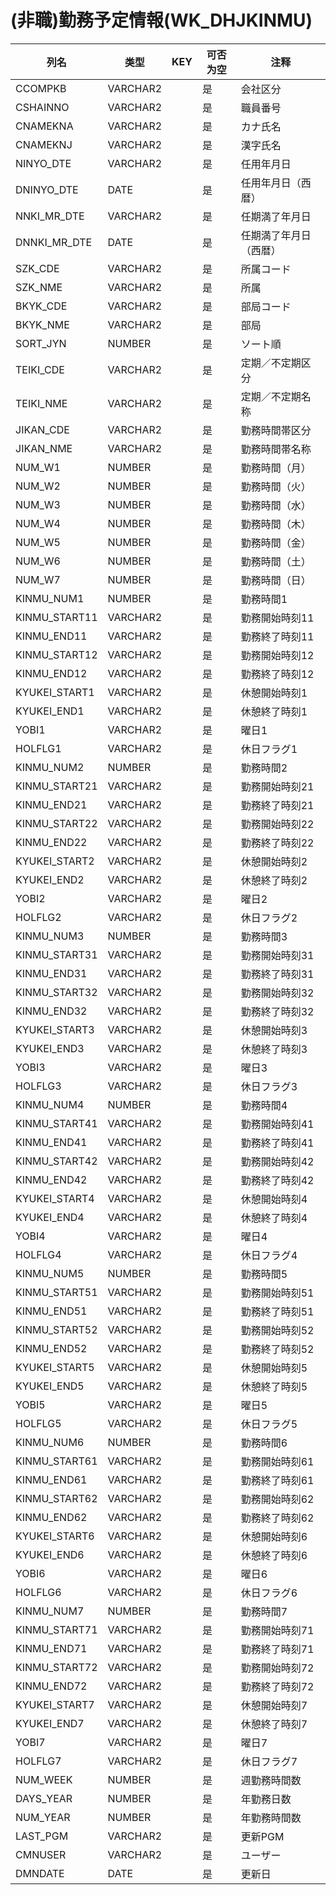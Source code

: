 # (非職)勤務予定情報(WK_DHJKINMU)
| 列名   | 类型   | KEY  | 可否为空 | 注释   |
| ---- | ---- | ---- | ---- | ---- |
|CCOMPKB|VARCHAR2||是|会社区分|
|CSHAINNO|VARCHAR2||是|職員番号|
|CNAMEKNA|VARCHAR2||是|カナ氏名|
|CNAMEKNJ|VARCHAR2||是|漢字氏名|
|NINYO_DTE|VARCHAR2||是|任用年月日|
|DNINYO_DTE|DATE||是|任用年月日（西暦）|
|NNKI_MR_DTE|VARCHAR2||是|任期満了年月日|
|DNNKI_MR_DTE|DATE||是|任期満了年月日（西暦）|
|SZK_CDE|VARCHAR2||是|所属コード|
|SZK_NME|VARCHAR2||是|所属|
|BKYK_CDE|VARCHAR2||是|部局コード|
|BKYK_NME|VARCHAR2||是|部局|
|SORT_JYN|NUMBER||是|ソート順|
|TEIKI_CDE|VARCHAR2||是|定期／不定期区分|
|TEIKI_NME|VARCHAR2||是|定期／不定期名称|
|JIKAN_CDE|VARCHAR2||是|勤務時間帯区分|
|JIKAN_NME|VARCHAR2||是|勤務時間帯名称|
|NUM_W1|NUMBER||是|勤務時間（月）|
|NUM_W2|NUMBER||是|勤務時間（火）|
|NUM_W3|NUMBER||是|勤務時間（水）|
|NUM_W4|NUMBER||是|勤務時間（木）|
|NUM_W5|NUMBER||是|勤務時間（金）|
|NUM_W6|NUMBER||是|勤務時間（土）|
|NUM_W7|NUMBER||是|勤務時間（日）|
|KINMU_NUM1|NUMBER||是|勤務時間1|
|KINMU_START11|VARCHAR2||是|勤務開始時刻11|
|KINMU_END11|VARCHAR2||是|勤務終了時刻11|
|KINMU_START12|VARCHAR2||是|勤務開始時刻12|
|KINMU_END12|VARCHAR2||是|勤務終了時刻12|
|KYUKEI_START1|VARCHAR2||是|休憩開始時刻1|
|KYUKEI_END1|VARCHAR2||是|休憩終了時刻1|
|YOBI1|VARCHAR2||是|曜日1|
|HOLFLG1|VARCHAR2||是|休日フラグ1|
|KINMU_NUM2|NUMBER||是|勤務時間2|
|KINMU_START21|VARCHAR2||是|勤務開始時刻21|
|KINMU_END21|VARCHAR2||是|勤務終了時刻21|
|KINMU_START22|VARCHAR2||是|勤務開始時刻22|
|KINMU_END22|VARCHAR2||是|勤務終了時刻22|
|KYUKEI_START2|VARCHAR2||是|休憩開始時刻2|
|KYUKEI_END2|VARCHAR2||是|休憩終了時刻2|
|YOBI2|VARCHAR2||是|曜日2|
|HOLFLG2|VARCHAR2||是|休日フラグ2|
|KINMU_NUM3|NUMBER||是|勤務時間3|
|KINMU_START31|VARCHAR2||是|勤務開始時刻31|
|KINMU_END31|VARCHAR2||是|勤務終了時刻31|
|KINMU_START32|VARCHAR2||是|勤務開始時刻32|
|KINMU_END32|VARCHAR2||是|勤務終了時刻32|
|KYUKEI_START3|VARCHAR2||是|休憩開始時刻3|
|KYUKEI_END3|VARCHAR2||是|休憩終了時刻3|
|YOBI3|VARCHAR2||是|曜日3|
|HOLFLG3|VARCHAR2||是|休日フラグ3|
|KINMU_NUM4|NUMBER||是|勤務時間4|
|KINMU_START41|VARCHAR2||是|勤務開始時刻41|
|KINMU_END41|VARCHAR2||是|勤務終了時刻41|
|KINMU_START42|VARCHAR2||是|勤務開始時刻42|
|KINMU_END42|VARCHAR2||是|勤務終了時刻42|
|KYUKEI_START4|VARCHAR2||是|休憩開始時刻4|
|KYUKEI_END4|VARCHAR2||是|休憩終了時刻4|
|YOBI4|VARCHAR2||是|曜日4|
|HOLFLG4|VARCHAR2||是|休日フラグ4|
|KINMU_NUM5|NUMBER||是|勤務時間5|
|KINMU_START51|VARCHAR2||是|勤務開始時刻51|
|KINMU_END51|VARCHAR2||是|勤務終了時刻51|
|KINMU_START52|VARCHAR2||是|勤務開始時刻52|
|KINMU_END52|VARCHAR2||是|勤務終了時刻52|
|KYUKEI_START5|VARCHAR2||是|休憩開始時刻5|
|KYUKEI_END5|VARCHAR2||是|休憩終了時刻5|
|YOBI5|VARCHAR2||是|曜日5|
|HOLFLG5|VARCHAR2||是|休日フラグ5|
|KINMU_NUM6|NUMBER||是|勤務時間6|
|KINMU_START61|VARCHAR2||是|勤務開始時刻61|
|KINMU_END61|VARCHAR2||是|勤務終了時刻61|
|KINMU_START62|VARCHAR2||是|勤務開始時刻62|
|KINMU_END62|VARCHAR2||是|勤務終了時刻62|
|KYUKEI_START6|VARCHAR2||是|休憩開始時刻6|
|KYUKEI_END6|VARCHAR2||是|休憩終了時刻6|
|YOBI6|VARCHAR2||是|曜日6|
|HOLFLG6|VARCHAR2||是|休日フラグ6|
|KINMU_NUM7|NUMBER||是|勤務時間7|
|KINMU_START71|VARCHAR2||是|勤務開始時刻71|
|KINMU_END71|VARCHAR2||是|勤務終了時刻71|
|KINMU_START72|VARCHAR2||是|勤務開始時刻72|
|KINMU_END72|VARCHAR2||是|勤務終了時刻72|
|KYUKEI_START7|VARCHAR2||是|休憩開始時刻7|
|KYUKEI_END7|VARCHAR2||是|休憩終了時刻7|
|YOBI7|VARCHAR2||是|曜日7|
|HOLFLG7|VARCHAR2||是|休日フラグ7|
|NUM_WEEK|NUMBER||是|週勤務時間数|
|DAYS_YEAR|NUMBER||是|年勤務日数|
|NUM_YEAR|NUMBER||是|年勤務時間数|
|LAST_PGM|VARCHAR2||是|更新PGM|
|CMNUSER|VARCHAR2||是|ユーザー|
|DMNDATE|DATE||是|更新日|
